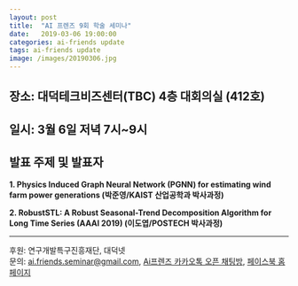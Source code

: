 ```yaml
---
layout: post
title:  "AI 프렌즈 9회 학술 세미나"
date:   2019-03-06 19:00:00
categories: ai-friends update
tags: ai-friends update
image: /images/20190306.jpg
---
```


## 장소: 대덕테크비즈센터(TBC) 4층 대회의실 (412호)
## 일시: 3월 6일 저녁 7시~9시

## 발표 주제 및 발표자  
**1. Physics Induced Graph Neural Network (PGNN) for estimating wind farm power generations (박준영/KAIST 산업공학과 박사과정)**   

**2. RobustSTL: A Robust Seasonal-Trend Decomposition Algorithm for Long Time Series (AAAI 2019) (이도엽/POSTECH 박사과정)**  

***  

후원: 연구개발특구진흥재단, 대덕넷   
문의: ai.friends.seminar@gmail.com,
[Ai프렌즈 카카오톡 오픈 채팅방][kakao_ai],
[페이스북 홈페이지][facebook_ai]

[kakao_ai]:     https://open.kakao.com/o/ggewxi2
[facebook_ai]:  https://www.facebook.com/groups/aifriend/
[link1]: https://goo.gl/y1wNW9
